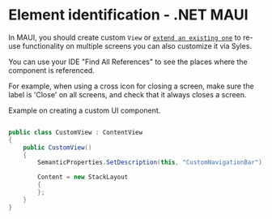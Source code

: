 # Element identification - .NET MAUI

In MAUI, you should create custom `View` or [`extend an existing one`](https://devblogs.microsoft.com/dotnet/customizing-dotnet-maui-controls/) to re-use functionality on multiple screens you can also customize it via Syles.

You can use your IDE "Find All References" to see the places where the component is referenced.

For example, when using a cross icon for closing a screen, make sure the label is 'Close' on all screens, and check that it always closes a screen.

Example on creating a custom UI component.

```csharp

public class CustomView : ContentView
{
    public CustomView()
    {
        SemanticProperties.SetDescription(this, "CustomNavigationBar");

        Content = new StackLayout
        {
        };
    }
}

```

